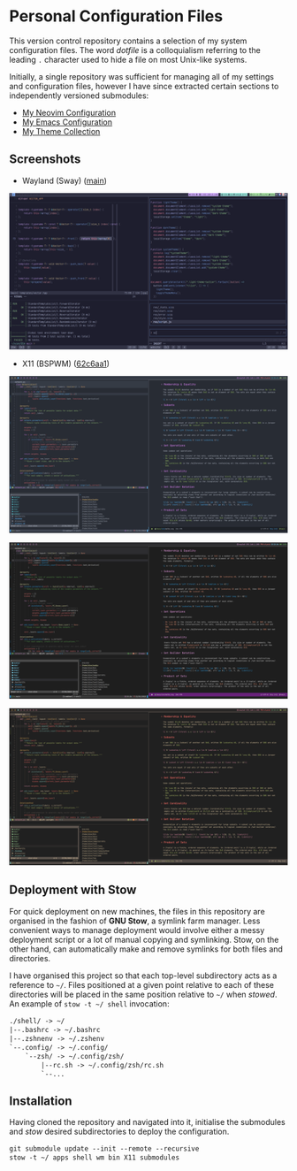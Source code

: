 # Personal Configuration Files

This version control repository contains a selection of my system
configuration files. The word _dotfile_ is a colloquialism referring to
the leading `.` character used to hide a file on most Unix-like systems.

Initially, a single repository was sufficient for managing all of my
settings and configuration files, however I have since extracted certain
sections to independently versioned submodules:

- [My Neovim Configuration](https://github.com/afneville/nvim-config)
- [My Emacs Configuration](https://github.com/afneville/emacs-config)
- [My Theme Collection](https://github.com/afneville/b16-themes)

## Screenshots

- Wayland (Sway)
  ([main](https://github.com/afneville/dotfiles/tree/main))

![](./screenshots/sway.png)

- X11 (BSPWM)
  ([62c6aa1](https://github.com/afneville/dotfiles/tree/62c6aa14069445a6a77f61e61a72c85ce798d719))

![](./screenshots/onedark.png)

![](./screenshots/codedark.png)

![](./screenshots/gruvbox_material_dark_hard.png)

## Deployment with Stow

For quick deployment on new machines, the files in this repository are
organised in the fashion of **GNU Stow**, a symlink farm manager. Less
convenient ways to manage deployment would involve either a messy
deployment script or a lot of manual copying and symlinking. Stow, on the
other hand, can automatically make and remove symlinks for both files
and directories.

I have organised this project so that each top-level subdirectory acts
as a reference to `~/`. Files positioned at a given point relative to
each of these directories will be placed in the same position relative
to `~/` when _stowed_. An example of `stow -t ~/ shell` invocation:

```text
./shell/ -> ~/
|--.bashrc -> ~/.bashrc
|--.zshnenv -> ~/.zshenv
`--.config/ -> ~/.config/
    `--zsh/ -> ~/.config/zsh/
        |--rc.sh -> ~/.config/zsh/rc.sh
        `--...
```

## Installation

Having cloned the repository and navigated into it, initialise the
submodules and _stow_ desired subdirectories to deploy the
configuration.

```text
git submodule update --init --remote --recursive
stow -t ~/ apps shell wm bin X11 submodules
```
